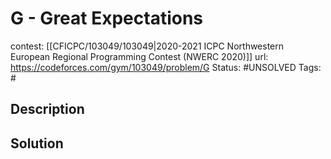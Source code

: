 # G - Great Expectations

contest: [[CFICPC/103049/103049|2020-2021 ICPC Northwestern European Regional Programming Contest (NWERC 2020)]]
url: https://codeforces.com/gym/103049/problem/G
Status: #UNSOLVED
Tags: #

## Description

## Solution

